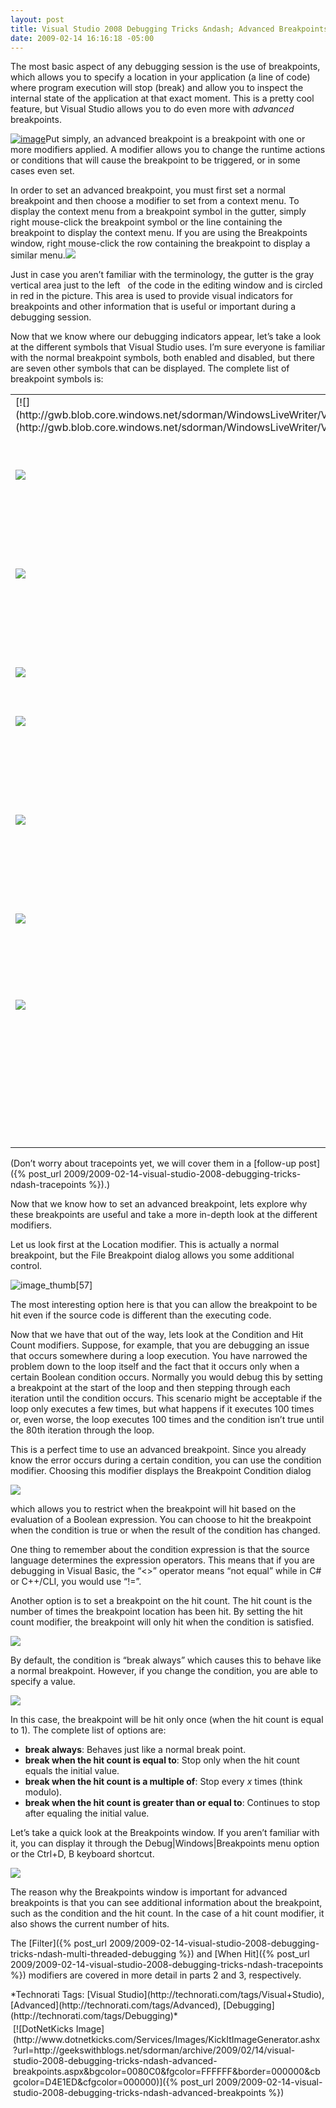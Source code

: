 ```yaml
---
layout: post
title: Visual Studio 2008 Debugging Tricks &ndash; Advanced Breakpoints
date: 2009-02-14 16:16:18 -05:00
---
```


The most basic aspect of any debugging session is the use of breakpoints, which allows you to specify a location in your application (a line of code) where program execution will stop (break) and allow you to inspect the internal state of the application at that exact moment. This is a pretty cool feature, but Visual Studio allows you to do even more with *advanced* breakpoints.

[![image](http://gwb.blob.core.windows.net/sdorman/WindowsLiveWriter/VisualStudio2008DebuggingTricksAdvancedB_BEAA/image_thumb_2.png "image")](http://gwb.blob.core.windows.net/sdorman/WindowsLiveWriter/VisualStudio2008DebuggingTricksAdvancedB_BEAA/image_6.png)Put simply, an advanced breakpoint is a breakpoint with one or more modifiers applied. A modifier allows you to change the runtime actions or conditions that will cause the breakpoint to be triggered, or in some cases even set. 

In order to set an advanced breakpoint, you must first set a normal breakpoint and then choose a modifier to set from a context menu. To display the context menu from a breakpoint symbol in the gutter, simply right mouse-click the breakpoint symbol or the line containing the breakpoint to display the context menu. If you are using the Breakpoints window, right mouse-click the row containing the breakpoint to display a similar menu.[![](http://gwb.blob.core.windows.net/sdorman/WindowsLiveWriter/VisualStudio2008DebuggingTricksAdvancedB_BEAA/image_thumb_1.png)](http://gwb.blob.core.windows.net/sdorman/WindowsLiveWriter/VisualStudio2008DebuggingTricksAdvancedB_BEAA/image_4.png)

Just in case you aren’t familiar with the terminology, the gutter is the gray vertical area just to the left   of the code in the editing window and is circled in red in the picture. This area is used to provide visual indicators for breakpoints and other information that is useful or important during a debugging session.

Now that we know where our debugging indicators appear, let’s take a look at the different symbols that Visual Studio uses. I’m sure everyone is familiar with the normal breakpoint symbols, both enabled and disabled, but there are seven other symbols that can be displayed. The complete list of breakpoint symbols is:
  <table border="0" cellspacing="0" cellpadding="2" width="400"><tbody>     <tr>       <td valign="top" width="102">[![](http://gwb.blob.core.windows.net/sdorman/WindowsLiveWriter/VisualStudio2008DebuggingTricksAdvancedB_BEAA/image56_thumb.png)](http://gwb.blob.core.windows.net/sdorman/WindowsLiveWriter/VisualStudio2008DebuggingTricksAdvancedB_BEAA/image56_2.png) </td>        <td valign="top" width="298">         

Normal breakpoint [enabled and disabled]
       </td>     </tr>      <tr>       <td valign="top" width="102">[![](http://gwb.blob.core.windows.net/sdorman/WindowsLiveWriter/VisualStudio2008DebuggingTricksAdvancedB_BEAA/image42_thumb.png)](http://gwb.blob.core.windows.net/sdorman/WindowsLiveWriter/VisualStudio2008DebuggingTricksAdvancedB_BEAA/image42_2.png)</td>        <td valign="top" width="298">         

Advanced breakpoint (hit count, condition, filter) property set
       </td>     </tr>      <tr>       <td valign="top" width="102">[![](http://gwb.blob.core.windows.net/sdorman/WindowsLiveWriter/VisualStudio2008DebuggingTricksAdvancedB_BEAA/image44_thumb.png)](http://gwb.blob.core.windows.net/sdorman/WindowsLiveWriter/VisualStudio2008DebuggingTricksAdvancedB_BEAA/image44_2.png) </td>        <td valign="top" width="298">         

Mapped breakpoint in ASP/ASP.NET and mapped to an HTML page
       </td>     </tr>      <tr>       <td valign="top" width="102">[![](http://gwb.blob.core.windows.net/sdorman/WindowsLiveWriter/VisualStudio2008DebuggingTricksAdvancedB_BEAA/image46_thumb.png)](http://gwb.blob.core.windows.net/sdorman/WindowsLiveWriter/VisualStudio2008DebuggingTricksAdvancedB_BEAA/image46_2.png) </td>        <td valign="top" width="298">         

Normal tracepoint
       </td>     </tr>      <tr>       <td valign="top" width="102">[![](http://gwb.blob.core.windows.net/sdorman/WindowsLiveWriter/VisualStudio2008DebuggingTricksAdvancedB_BEAA/image48_thumb.png)](http://gwb.blob.core.windows.net/sdorman/WindowsLiveWriter/VisualStudio2008DebuggingTricksAdvancedB_BEAA/image48_2.png) </td>        <td valign="top" width="298">         

Advanced tracepoint (hit count, condition, filter) property set
       </td>     </tr>      <tr>       <td valign="top" width="102">[![](http://gwb.blob.core.windows.net/sdorman/WindowsLiveWriter/VisualStudio2008DebuggingTricksAdvancedB_BEAA/image50_thumb.png)](http://gwb.blob.core.windows.net/sdorman/WindowsLiveWriter/VisualStudio2008DebuggingTricksAdvancedB_BEAA/image50_2.png) </td>        <td valign="top" width="298">         

Mapped tracepoint in ASP/ASP.NET and mapped to an HTML page
       </td>     </tr>      <tr>       <td valign="top" width="102">[![](http://gwb.blob.core.windows.net/sdorman/WindowsLiveWriter/VisualStudio2008DebuggingTricksAdvancedB_BEAA/image52_thumb.png)](http://gwb.blob.core.windows.net/sdorman/WindowsLiveWriter/VisualStudio2008DebuggingTricksAdvancedB_BEAA/image52_2.png) </td>        <td valign="top" width="298">         

Breakpoint or tracepoint error (the BP or TP will never be set)
       </td>     </tr>      <tr>       <td valign="top" width="102">[![](http://gwb.blob.core.windows.net/sdorman/WindowsLiveWriter/VisualStudio2008DebuggingTricksAdvancedB_BEAA/image54_thumb.png)](http://gwb.blob.core.windows.net/sdorman/WindowsLiveWriter/VisualStudio2008DebuggingTricksAdvancedB_BEAA/image54_2.png) </td>        <td valign="top" width="298">         

Breakpoint or tracepoint warning (generally means the source location is not currently in any loaded module)
       </td>     </tr>   </tbody></table>  

(Don’t worry about tracepoints yet, we will cover them in a [follow-up post]({% post_url 2009/2009-02-14-visual-studio-2008-debugging-tricks-ndash-tracepoints %}).)

Now that we know how to set an advanced breakpoint, lets explore why these breakpoints are useful and take a more in-depth look at the different modifiers.

Let us look first at the Location modifier. This is actually a normal breakpoint, but the File Breakpoint dialog allows you some additional control.

![image_thumb[57]](http://gwb.blob.core.windows.net/sdorman/WindowsLiveWriter/VisualStudio2008DebuggingTricksAdvancedB_BEAA/image_thumb57_6ed54083-2a8a-4fec-b508-fcbbe57685d2.png "image_thumb[57]") 

The most interesting option here is that you can allow the breakpoint to be hit even if the source code is different than the executing code.

Now that we have that out of the way, lets look at the Condition and Hit Count modifiers. Suppose, for example, that you are debugging an issue that occurs somewhere during a loop execution. You have narrowed the problem down to the loop itself and the fact that it occurs only when a certain Boolean condition occurs. Normally you would debug this by setting a breakpoint at the start of the loop and then stepping through each iteration until the condition occurs. This scenario might be acceptable if the loop only executes a few times, but what happens if it executes 100 times or, even worse, the loop executes 100 times and the condition isn’t true until the 80th iteration through the loop.

This is a perfect time to use an advanced breakpoint. Since you already know the error occurs during a certain condition, you can use the condition modifier. Choosing this modifier displays the Breakpoint Condition dialog  

![](http://gwb.blob.core.windows.net/sdorman/WindowsLiveWriter/VisualStudio2008DebuggingTricksAdvancedB_BEAA/image150_3.png) 

which allows you to restrict when the breakpoint will hit based on the evaluation of a Boolean expression. You can choose to hit the breakpoint when the condition is true or when the result of the condition has changed.

One thing to remember about the condition expression is that the source language determines the expression operators. This means that if you are debugging in Visual Basic, the “<>” operator means “not equal” while in C# or C++/CLI, you would use “!=”.

Another option is to set a breakpoint on the hit count. The hit count is the number of times the breakpoint location has been hit. By setting the hit count modifier, the breakpoint will only hit when the condition is satisfied. 

![](http://gwb.blob.core.windows.net/sdorman/WindowsLiveWriter/VisualStudio2008DebuggingTricksAdvancedB_BEAA/image149_3.png) 

By default, the condition is “break always” which causes this to behave like a normal breakpoint. However, if you change the condition, you are able to specify a value.

![](http://gwb.blob.core.windows.net/sdorman/WindowsLiveWriter/VisualStudio2008DebuggingTricksAdvancedB_BEAA/image148_3.png) 

In this case, the breakpoint will be hit only once (when the hit count is equal to 1). The complete list of options are:

*   **break always**: Behaves just like a normal break point.
*   **break when the hit count is equal to**: Stop only when the hit count equals the initial value.
*   **break when the hit count is a multiple of**: Stop every *x* times (think modulo).
*   **break when the hit count is greater than or equal to**: Continues to stop after equaling the initial value.  

Let’s take a quick look at the Breakpoints window. If you aren’t familiar with it, you can display it through the Debug|Windows|Breakpoints menu option or the Ctrl+D, B keyboard shortcut. 

![](http://gwb.blob.core.windows.net/sdorman/WindowsLiveWriter/VisualStudio2008DebuggingTricksAdvancedB_BEAA/image147_3.png) 

The reason why the Breakpoints window is important for advanced breakpoints is that you can see additional information about the breakpoint, such as the condition and the hit count. In the case of a hit count modifier, it also shows the current number of hits.

The [Filter]({% post_url 2009/2009-02-14-visual-studio-2008-debugging-tricks-ndash-multi-threaded-debugging %}) and [When Hit]({% post_url 2009/2009-02-14-visual-studio-2008-debugging-tricks-ndash-tracepoints %}) modifiers are covered in more detail in parts 2 and 3, respectively.

  <div style="padding-bottom: 0px; margin: 0px; padding-left: 0px; padding-right: 0px; display: inline; float: none; padding-top: 0px" id="scid:0767317B-992E-4b12-91E0-4F059A8CECA8:57359293-5136-46a2-a707-aa16afa4d527" class="wlWriterSmartContent">*Technorati Tags: [Visual Studio](http://technorati.com/tags/Visual+Studio), [Advanced](http://technorati.com/tags/Advanced), [Debugging](http://technorati.com/tags/Debugging)*</div><div class="wlWriterHeaderFooter" style="text-align:left; margin:0px; padding:4px 4px 4px 4px;">[![DotNetKicks Image](http://www.dotnetkicks.com/Services/Images/KickItImageGenerator.ashx?url=http://geekswithblogs.net/sdorman/archive/2009/02/14/visual-studio-2008-debugging-tricks-ndash-advanced-breakpoints.aspx&bgcolor=0080C0&fgcolor=FFFFFF&border=000000&cbgcolor=D4E1ED&cfgcolor=000000)]({% post_url 2009/2009-02-14-visual-studio-2008-debugging-tricks-ndash-advanced-breakpoints %})</div>
